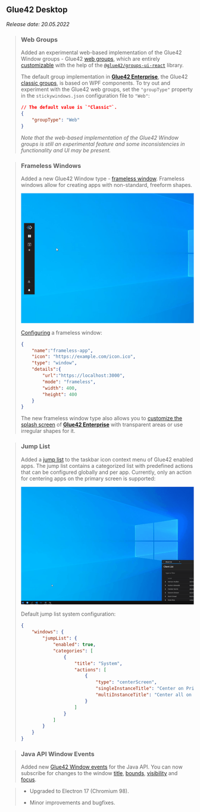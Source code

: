 ## Glue42 Desktop

*Release date: 20.05.2022*

<glue42 name="addClass" class="newFeatures" element="p" text="New Features">

> ### Web Groups
>
> Added an experimental web-based implementation of the Glue42 Window groups - Glue42 [web groups](../../../glue42-concepts/windows/window-management/overview/index.html#window_groups-web_groups), which are entirely [customizable](../../../glue42-concepts/windows/window-management/overview/index.html#extending_web_groups) with the help of the [`@glue42/groups-ui-react`]() library.
>
> The default group implementation in [**Glue42 Enterprise**](https://glue42.com/enterprise/), the Glue42 [classic groups](../../../glue42-concepts/windows/window-management/overview/index.html#window_groups-classic_groups), is based on WPF components. To try out and experiment with the Glue42 web groups, set the `"groupType"` property in the `stickywindows.json` configuration file to `"Web"`:
>
> ```json
> // The default value is `"Classic"`.
> {
>     "groupType": "Web"
> }
> ```
>
> *Note that the web-based implementation of the Glue42 Window groups is still an experimental feature and some inconsistencies in functionality and UI may be present.*

> ### Frameless Windows
>
> Added a new Glue42 Window type - [frameless window](../../../glue42-concepts/windows/window-management/overview/index.html#window_modes-frameless_windows). Frameless windows allow for creating apps with non-standard, freeform shapes.
>
> ![Frameless Window](../../../images/window-management/window-mode-frameless.gif)
>
> [Configuring](../../../developers/configuration/application/index.html#application_configuration-frameless_window) a frameless window:
>
> ```json
> {
>     "name":"frameless-app",
>     "icon": "https://example.com/icon.ico",
>     "type": "window",
>     "details":{
>         "url":"https://localhost:3000",
>         "mode": "frameless",
>         "width": 400,
>         "height": 400
>     }
> }
> ```
>
> The new frameless window type also allows you to [customize the splash screen](../../how-to/rebrand-glue42/user-interface/index.html) of [**Glue42 Enterprise**](https://glue42.com/enterprise/) with transparent areas or use irregular shapes for it.

> ### Jump List
>
> Added a [jump list](../../../glue42-concepts/glue42-platform-features/index.html#jump_list) to the taskbar icon context menu of Glue42 enabled apps. The jump list contains a categorized list with predefined actions that can be configured globally and per app. Currently, only an action for centering apps on the primary screen is supported:
>
> ![Jump List](../../../images/platform-features/center-on-primary.gif)
>
> Default jump list system configuration:
>
> ```json
> {
>     "windows": {
>         "jumpList": {
>             "enabled": true,
>             "categories": [
>                 {
>                     "title": "System",
>                     "actions": [
>                         {
>                             "type": "centerScreen",
>                             "singleInstanceTitle": "Center on Primary Screen",
>                             "multiInstanceTitle": "Center all on Primary Screen"
>                         }
>                     ]
>                 }
>             ]
>         }
>     }
> }
> ```

> ### Java API Window Events
>
> Added new [Glue42 Window events](../../../glue42-concepts/windows/window-management/java/index.html#window_events) for the Java API. You can now subscribe for changes to the window [title](../../../glue42-concepts/windows/window-management/java/index.html#window_events-title), [bounds](../../../glue42-concepts/windows/window-management/java/index.html#window_events-size__position), [visibility](../../../glue42-concepts/windows/window-management/java/index.html#window_events-visibility) and [focus](../../../glue42-concepts/windows/window-management/java/index.html#window_events-focus).

<glue42 name="addClass" class="bugFixes" element="p" text="Improvements and Bug Fixes">

> - Upgraded to Electron 17 (Chromium 98).
>
> - Minor improvements and bugfixes.